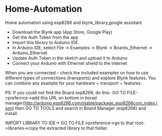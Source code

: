 # Home-Automation
Home automation using esp8266 and blynk_library,google assistant


- Download the Blynk app (App Store, Google Play)
- Get the Auth Token from the app
- Import this library to Arduino IDE. 
- In Arduino IDE, select File -> Examples -> Blynk -> Boards_Ethernet -> Arduino_Ethernet
- Update Auth Token in the sketch and upload it to Arduino
- Connect your Arduino with Ethernet shield to the internet

When you are connected - check the included examples on how to use different types of connections (transports) and explore Blynk features. You can combine any example for your hardware + transport + features.

PS: If you could not find the Board esp8266, do this- GO TO FILE->prefernce->add this URL on bottom in borad manager(http://arduino.esp8266.com/stable/package_esp8266com_index.json) then GO TO TOOLS and search in Board Manager (esp8266) and install.

IMPORT LIBRARY TO IDE-> GO TO FILE->preference->go to that root->libraries->copy the extracted library to that folder.
